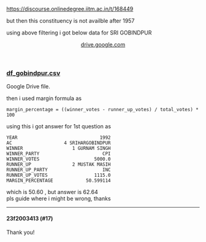 https://discourse.onlinedegree.iitm.ac.in/t/168449

but then this constituency is not availble after 1957</p>
<p>using above filtering i got below data for SRI GOBINDPUR</p><aside class="onebox googledrive" data-onebox-src="https://drive.google.com/file/d/1PHMvoD16Mqino-9SC8uaUtVU3bVuxkD7/view?usp=sharing">
<header class="source">
<a href="https://drive.google.com/file/d/1PHMvoD16Mqino-9SC8uaUtVU3bVuxkD7/view?usp=sharing" rel="noopener nofollow ugc" target="_blank">drive.google.com</a>
</header>
<article class="onebox-body">
<a href="https://drive.google.com/file/d/1PHMvoD16Mqino-9SC8uaUtVU3bVuxkD7/view?usp=sharing" rel="noopener nofollow ugc" target="_blank"><span class="googledocs-onebox-logo g-drive-logo"></span></a>
<h3><a href="https://drive.google.com/file/d/1PHMvoD16Mqino-9SC8uaUtVU3bVuxkD7/view?usp=sharing" rel="noopener nofollow ugc" target="_blank">df_gobindpur.csv</a></h3>
<p>Google Drive file.</p>
</article>
<div class="onebox-metadata">
</div>
<div style="clear: both"></div>
</aside>
<p>then i used margin formula as</p>
<pre><code class="lang-auto">margin_percentage = ((winner_votes - runner_up_votes) / total_votes) * 100
</code></pre>
<p>using this i got answer for 1st question as</p>
<pre><code class="lang-auto">YEAR                              1992
AC                   4 SRIHARGOBINDPUR
WINNER                  1 GURNAM SINGH
WINNER_PARTY                       CPI
WINNER_VOTES                    5000.0
RUNNER_UP               2 MUSTAK MASIH
RUNNER_UP_PARTY                    INC
RUNNER_UP_VOTES                 1115.0
MARGIN_PERCENTAGE            50.599114
</code></pre>
<p>which is 50.60 , but answer is 62.64<br/>
pls guide where i might be wrong, thanks</p><hr>

<h4>23f2003413 (#17)</h4>
<p>Thank you!